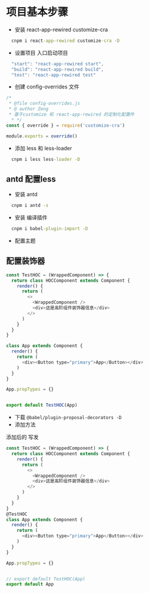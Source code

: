 # 项目基本步骤

+ 安装 react-app-rewired customize-cra

```cmd
  cnpm i react-app-rewired customize-cra -D
```

+ 设置项目 入口启动项目

```JavaScript
  "start": "react-app-rewired start",
  "build": "react-app-rewired build",
  "test": "react-app-rewired test"
```


+ 创建 config-overrides 文件

```JavaScript
/*
 * @file config-overrides.js
 * @ author Zeng
 * 基于customize 和 react-app-rewired 的定制化配置件
  * */
const { override } = require('customize-cra')

module.exports = override()
```

+ 添加 less 和 less-loader

```cmd
  cnpm i less less-loader -D
```


## antd 配置less

+ 安装 antd

```cmd
  cnpm i antd -s
```

+ 安装 编译插件

```cmd
  cnpm i babel-plugin-import -D  
```

+ 配置主题

## 配置装饰器

```JavaScript
const TestHOC = (WrappedComponent) => {
  return class HOCComponent extends Component {
    render() {
      return (
        <>
          <WrappedComponent />
          <div>这是高阶组件装饰器信息</div>
        </>
      )
    }
  }
}

class App extends Component {
  render() {
    return (
      <div><Button type="primary">App</Button></div>
    )
  }
}

App.propTypes = {}


export default TestHOC(App)
```

+ 下载 `@babel/plugin-proposal-decorators -D`
+ 添加方法 

添加后的 写发

```JavaScript
const TestHOC = (WrappedComponent) => {
  return class HOCComponent extends Component {
    render() {
      return (
        <>
          <WrappedComponent />
          <div>这是高阶组件装饰器信息</div>
        </>
      )
    }
  }
}
@TestHOC
class App extends Component {
  render() {
    return (
      <div><Button type="primary">App</Button></div>
    )
  }
}

App.propTypes = {}


// export default TestHOC(App)
export default App
```






